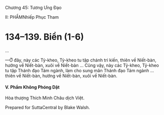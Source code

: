  

Chương 45: Tương Ưng Ðạo

II: PHẨMNhiếp Phục Tham

# 134–139. Biển (1-6)

…

—Ở đây, này các Tỷ-kheo, Tỷ-kheo tu tập chánh tri kiến, thiên về Niết-bàn, hướng về Niết-bàn, xuôi về Niết-bàn … Cũng vậy, này các Tỷ-kheo, Tỷ-kheo tu tập Thánh đạo Tám ngành, làm cho sung mãn Thánh đạo Tám ngành … thiên về Niết-bàn, hướng về Niết-bàn, xuôi về Niết-bàn.

#### V. Phẩm Không Phóng Dật

Hòa thượng Thích Minh Châu dịch Việt.

Prepared for SuttaCentral by Blake Walsh.